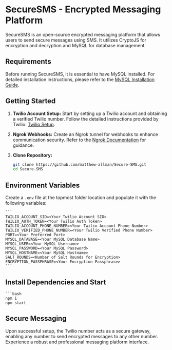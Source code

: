 # SecureSMS - Encrypted Messaging Platform

SecureSMS is an open-source encrypted messaging platform that allows users to send secure messages using SMS. It utilizes CryptoJS for encryption and decryption and MySQL for database management.

## Requirements

Before running SecureSMS, it is essential to have MySQL installed. For detailed installation instructions, please refer to the [MySQL Installation Guide](https://dev.mysql.com/doc/mysql-installation-excerpt/5.7/en/).

## Getting Started

1. **Twilio Account Setup:** Start by setting up a Twilio account and obtaining a verified Twilio number. Follow the detailed instructions provided by Twilio: [Twilio Setup](https://www.twilio.com/en-us/messaging).

2. **Ngrok Webhooks:** Create an Ngrok tunnel for webhooks to enhance communication security. Refer to the [Ngrok Documentation](https://ngrok.com/docs/integrations/twilio/webhooks/) for guidance.

3. **Clone Repository:**
   ```bash
   git clone https://github.com/matthew-allman/Secure-SMS.git
   cd Secure-SMS

## Environment Variables

Create a `.env` file at the topmost folder location and populate it with the following variables:

    ```
    TWILIO_ACCOUNT_SID=<Your Twilio Account SID>
    TWILIO_AUTH_TOKEN=<Your Twilio Auth Token>
    TWILIO_ACCOUNT_PHONE_NUMBER=<Your Twilio Account Phone Number>
    TWILIO_VERIFIED_PHONE_NUMBER=<Your Twilio Verified Phone Number>
    PORT=<Your Preferred Port>
    MYSQL_DATABASE=<Your MySQL Database Name>
    MYSQL_USER=<Your MySQL Username>
    MYSQL_PASSWORD=<Your MySQL Password>
    MYSQL_HOSTNAME=<Your MySQL Hostname>
    SALT_ROUNDS=<Number of Salt Rounds for Encryption>
    ENCRYPTION_PASSPHRASE=<Your Encryption Passphrase>
    ```

## Install Dependencies and Start

    ```bash
    npm i
    npm start
    
## Secure Messaging

Upon successful setup, the Twilio number acts as a secure gateway, enabling any number to send encrypted messages to any other number. Experience a robust and professional messaging platform interface.
